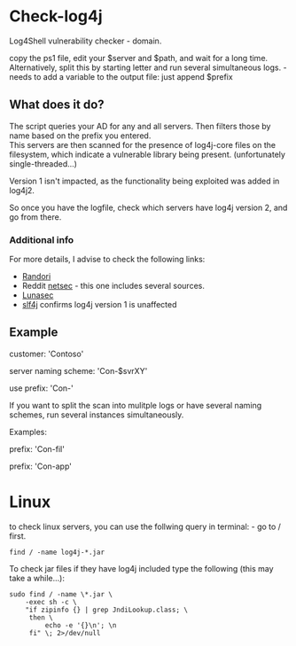 # Check-log4j
Log4Shell vulnerability checker - domain.

copy the ps1 file, edit your $server and $path, and wait for a long time.
Alternatively, split this by starting letter and run several simultaneous logs. - needs to add a variable to the output file: just append $prefix

## What does it do?

The script queries your AD for any and all servers. Then filters those by name based on the prefix you entered.  <br/>
This servers are then scanned for the presence of log4j-core files on the filesystem, which indicate a vulnerable library being present.
(unfortunately single-threaded...)

Version 1 isn't impacted, as the functionality being exploited was added in log4j2.

So once you have the logfile, check which servers have log4j version 2, and go from there. <br/>

### Additional info
For more details, I advise to check the following links:
* [Randori](https://www.randori.com/blog/cve-2021-44228/)
* Reddit [netsec](https://www.reddit.com/r/netsec/comments/rcwws9/rce_0day_exploit_found_in_log4j_a_popular_java/) - this one includes several sources.
* [Lunasec](https://log4shell.com/)
* [slf4j](http://slf4j.org/log4shell.html) confirms log4j version 1 is unaffected

## Example

customer: 'Contoso'

server naming scheme: 'Con-$svrXY'

use prefix: 'Con-'


If you want to split the scan into mulitple logs or have several naming schemes, run several instances simultaneously.

Examples:

prefix: 'Con-fil'

prefix: 'Con-app'


# Linux
to check linux servers, you can use the follwing query in terminal: - go to / first.

```
find / -name log4j-*.jar
```

To check jar files if they have log4j included type the following (this may take a while...):

```
sudo find / -name \*.jar \
	-exec sh -c \
	"if zipinfo {} | grep JndiLookup.class; \
	 then \
	     echo -e '{}\n'; \n
	 fi" \; 2>/dev/null
```
